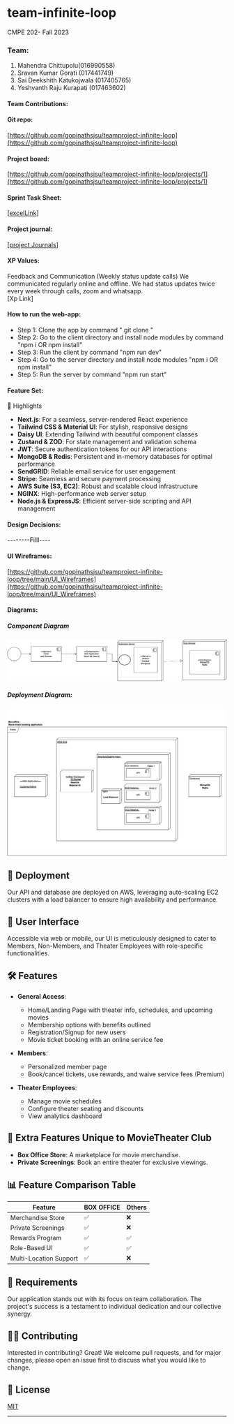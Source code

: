 
# team-infinite-loop

CMPE 202- Fall 2023

### [](https://github.com/gopinathsjsu/teamproject-infinite-loop#Team)Team:

1.  Mahendra Chittupolu(016990558)
2.  Sravan Kumar Gorati  (017441749)
3.  Sai Deekshith Katukojwala (017405765)
4.  Yeshvanth Raju Kurapati (017463602)

#### [](https://github.com/gopinathsjsu/teamproject-infinite-loop#TeamContributions)Team Contributions:


#### [](https://github.com/gopinathsjsu/teamproject-infinite-loop#git-repo)Git repo:

[https://github.com/gopinathsjsu/teamproject-infinite-loop](https://github.com/gopinathsjsu/teamproject-infinite-loop)

#### [](https://github.com/gopinathsjsu/teamproject-infinite-loop#project-board)Project board:

[https://github.com/gopinathsjsu/teamproject-infinite-loop/projects/1](https://github.com/gopinathsjsu/teamproject-infinite-loop/projects/1)

#### [](https://github.com/gopinathsjsu/teamproject-infinite-loop#sprint-task-sheet)Sprint Task Sheet:

[[excelLink](https://docs.google.com/spreadsheets/d/1MSPdcmwkwZXbuFtzDVEz78sek2BK80BRWdIDJ6g_dJU/edit#gid=0)]
#### [](https://github.com/gopinathsjsu/teamproject-infinite-loop#project-journal)Project journal:

[[project Journals](https://docs.google.com/spreadsheets/d/13ifYS0cvCskVYWZeW7qtzdIvE56V-BZ0SJAOnOvEcyw/edit?usp=sharing)]

#### [](https://github.com/gopinathsjsu/teamproject-infinite-loop#xp-values)XP Values:

Feedback and Communication (Weekly status update calls) We communicated regularly online and offline. We had status updates twice every week through calls, zoom and whatsapp.  
[Xp Link]

#### [](https://github.com/gopinathsjsu/teamproject-infinite-loop#how-to-run-the-web-app)How to run the web-app:

-   Step 1: Clone the app by command " git clone "
-  Step 2: Go to the client directory and install node modules by command "npm i OR npm install"
-   Step 3: Run the client by command "npm run dev"
-   Step 4: Go to the server directory and install node modules "npm i OR npm install"
-   Step 5: Run the server by command "npm run start"


#### [](https://github.com/gopinathsjsu/teamproject-infinite-loop#feature-set)Feature Set:

 🌟 Highlights

- **Next.js**: For a seamless, server-rendered React experience
- **Tailwind CSS & Material UI**: For stylish, responsive designs
- **Daisy UI**: Extending Tailwind with beautiful component classes
- **Zustand & ZOD**: For state management and validation schema
- **JWT**: Secure authentication tokens for our API interactions
- **MongoDB & Redis**: Persistent and in-memory databases for optimal performance
- **SendGRID**: Reliable email service for user engagement
- **Stripe**: Seamless and secure payment processing
- **AWS Suite (S3, EC2)**: Robust and scalable cloud infrastructure
- **NGINX**: High-performance web server setup
- **Node.js & ExpressJS**: Efficient server-side scripting and API management


#### [](https://github.com/gopinathsjsu/teamproject-infinite-loop#design-decisions)Design Decisions:

--------Filll----

#### [](https://github.com/gopinathsjsu/teamproject-infinite-loop#ui-wireframes)UI Wireframes:

[https://github.com/gopinathsjsu/teamproject-infinite-loop/tree/main/UI_Wireframes](https://github.com/gopinathsjsu/teamproject-infinite-loop/tree/main/UI_Wireframes)

#### [](https://github.com/gopinathsjsu/teamproject-infinite-loop#diagrams)Diagrams:

##### [](https://github.com/gopinathsjsu/teamproject-infinite-loop#Component-Diagram)Component Diagram

[![archd](https://raw.githubusercontent.com/Mahendra-Chittupolu/Mahendra/master/Untitled%20Diagram%20(1).jpg)](https://raw.githubusercontent.com/Mahendra-Chittupolu/Mahendra/master/Untitled%20Diagram%20(1).jpg)


##### [](https://github.com/gopinathsjsu/team-project-code_team15#deployment-diagram)Deployment Diagram:

[![Deployment diagram](https://raw.githubusercontent.com/Mahendra-Chittupolu/Mahendra/master/Untitled%20Diagram%20(2).jpg)](https://raw.githubusercontent.com/Mahendra-Chittupolu/Mahendra/master/Untitled%20Diagram%20(2).jpg)



## 🚀 Deployment

Our API and database are deployed on AWS, leveraging auto-scaling EC2 clusters with a load balancer to ensure high availability and performance.

## 📲 User Interface

Accessible via web or mobile, our UI is meticulously designed to cater to Members, Non-Members, and Theater Employees with role-specific functionalities.

## 🛠️ Features

- **General Access**:
  - Home/Landing Page with theater info, schedules, and upcoming movies
  - Membership options with benefits outlined
  - Registration/Signup for new users
  - Movie ticket booking with an online service fee

- **Members**:
  - Personalized member page
  - Book/cancel tickets, use rewards, and waive service fees (Premium)
  
- **Theater Employees**:
  - Manage movie schedules
  - Configure theater seating and discounts
  - View analytics dashboard

## 🎁 Extra Features Unique to MovieTheater Club

- **Box Office Store**: A marketplace for movie merchandise.
- **Private Screenings**: Book an entire theater for exclusive viewings.

## 📊 Feature Comparison Table

| Feature | BOX OFFICE | Others |
|---------|-------------------|--------|
| Merchandise Store | ✅ | ❌ |
| Private Screenings | ✅ | ❌ |
| Rewards Program | ✅ | ✅ |
| Role-Based UI | ✅ | ✅ |
| Multi-Location Support | ✅ | ❌ |

## 📝 Requirements

Our application stands out with its focus on team collaboration. The project's success is a testament to individual dedication and our collective synergy.

## 🧑‍💻 Contributing

Interested in contributing? Great! We welcome pull requests, and for major changes, please open an issue first to discuss what you would like to change.

## 📜 License

[MIT](https://choosealicense.com/licenses/mit/)

---




